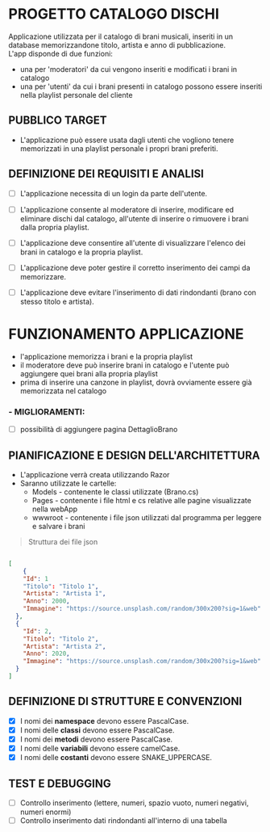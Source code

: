 # PROGETTO CATALOGO DISCHI

Applicazione utilizzata per il catalogo di brani musicali, inseriti in un database memorizzandone titolo, artista e anno di pubblicazione.  
L'app disponde di due funzioni: 
 - una per 'moderatori' da cui vengono inseriti e modificati i brani in catalogo
 - una per 'utenti' da cui i brani presenti in catalogo possono essere inseriti nella playlist personale del cliente 

## PUBBLICO TARGET

- L'applicazione può essere usata dagli utenti che vogliono tenere memorizzati in una playlist personale i propri brani preferiti.

## DEFINIZIONE DEI REQUISITI E ANALISI

- [ ] L'applicazione necessita di un login da parte dell'utente.
- [ ] L'applicazione consente al moderatore di inserire, modificare ed eliminare dischi dal catalogo, all'utente di inserire o rimuovere i brani dalla propria playlist.
- [ ] L'applicazione deve consentire all'utente di visualizzare l'elenco dei brani in catalogo e la propria playlist.
- [ ] L'applicazione deve poter gestire il corretto inserimento dei campi da memorizzare.
- [ ] L'applicazione deve evitare l'inserimento di dati rindondanti (brano con stesso titolo e artista).



# FUNZIONAMENTO APPLICAZIONE

- l'applicazione memorizza i brani e la propria playlist
- il moderatore deve può inserire brani in catalogo e l'utente può aggiungere quei brani alla propria playlist
- prima di inserire una canzone in playlist, dovrà ovviamente essere già memorizzata nel catalogo



### - MIGLIORAMENTI:

- [ ] possibilità di aggiungere pagina DettaglioBrano

## PIANIFICAZIONE E DESIGN DELL'ARCHITETTURA

- L'applicazione verrà creata utilizzando Razor
- Saranno utilizzate le cartelle:
  - Models - contenente le classi utilizzate (Brano.cs)
  - Pages  - contenente i file html e cs relative alle pagine visualizzate nella webApp
  - wwwroot - contenente i file json utilizzati dal programma per leggere e salvare i brani




> Struttura dei file json
```json

[  
    {  
    "Id": 1  
    "Titolo": "Titolo 1",  
    "Artista": "Artista 1",  
    "Anno": 2000,  
    "Immagine": "https://source.unsplash.com/random/300x200?sig=1&web"  
  },  
  {  
    "Id": 2,  
    "Titolo": "Titolo 2",  
    "Artista": "Artista 2",  
    "Anno": 2020,  
    "Immagine": "https://source.unsplash.com/random/300x200?sig=1&web"  
  }  
]

```


## DEFINIZIONE DI STRUTTURE E CONVENZIONI

- [x] I nomi dei **namespace** devono essere PascalCase.
- [x] I nomi delle **classi** devono essere PascalCase.
- [x] I nomi dei **metodi** devono essere PascalCase.
- [x] I nomi delle **variabili** devono essere camelCase.
- [x] I nomi delle **costanti** devono essere SNAKE_UPPERCASE.

## TEST E DEBUGGING

- [ ] Controllo inserimento (lettere, numeri, spazio vuoto, numeri negativi, numeri enormi)
- [ ] Controllo inserimento dati rindondanti all'interno di una tabella
